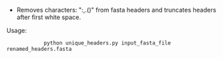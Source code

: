 
- Removes characters:  ":,.()"  from fasta headers and truncates headers after first white space. 

Usage:  

                python unique_headers.py input_fasta_file  renamed_headers.fasta
